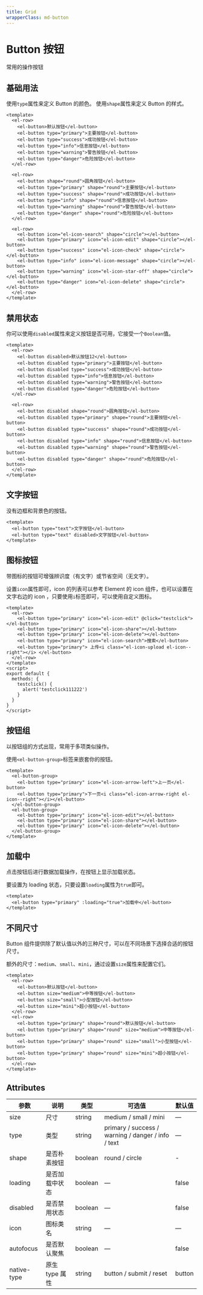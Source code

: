 ```yaml
---
title: Grid
wrapperClass: md-button
---
```


# Button 按钮

常用的操作按钮

## 基础用法

使用`type`属性来定义 Button 的颜色。 使用`shape`属性来定义 Button 的样式。

```vue
<template>
  <el-row>
    <el-button>默认按钮</el-button>
    <el-button type="primary">主要按钮</el-button>
    <el-button type="success">成功按钮</el-button>
    <el-button type="info">信息按钮</el-button>
    <el-button type="warning">警告按钮</el-button>
    <el-button type="danger">危险按钮</el-button>
  </el-row>

  <el-row>
    <el-button shape="round">圆角按钮</el-button>
    <el-button type="primary" shape="round">主要按钮</el-button>
    <el-button type="success" shape="round">成功按钮</el-button>
    <el-button type="info" shape="round">信息按钮</el-button>
    <el-button type="warning" shape="round">警告按钮</el-button>
    <el-button type="danger" shape="round">危险按钮</el-button>
  </el-row>

  <el-row>
    <el-button icon="el-icon-search" shape="circle"></el-button>
    <el-button type="primary" icon="el-icon-edit" shape="circle"></el-button>
    <el-button type="success" icon="el-icon-check" shape="circle"></el-button>
    <el-button type="info" icon="el-icon-message" shape="circle"></el-button>
    <el-button type="warning" icon="el-icon-star-off" shape="circle"></el-button>
    <el-button type="danger" icon="el-icon-delete" shape="circle"></el-button>
  </el-row>
</template>
```

## 禁用状态

你可以使用`disabled`属性来定义按钮是否可用，它接受一个`Boolean`值。

```vue
<template>
  <el-row>
    <el-button disabled>默认按钮12</el-button>
    <el-button disabled type="primary">主要按钮</el-button>
    <el-button disabled type="success">成功按钮</el-button>
    <el-button disabled type="info">信息按钮</el-button>
    <el-button disabled type="warning">警告按钮</el-button>
    <el-button disabled type="danger">危险按钮</el-button>
  </el-row>

  <el-row>
    <el-button disabled shape="round">圆角按钮</el-button>
    <el-button disabled type="primary" shape="round">主要按钮</el-button>
    <el-button disabled type="success" shape="round">成功按钮</el-button>
    <el-button disabled type="info" shape="round">信息按钮</el-button>
    <el-button disabled type="warning" shape="round">警告按钮</el-button>
    <el-button disabled type="danger" shape="round">危险按钮</el-button>
  </el-row>
</template>
```

## 文字按钮

没有边框和背景色的按钮。

```vue
<template>
  <el-button type="text">文字按钮</el-button>
  <el-button type="text" disabled>文字按钮</el-button>
</template>
```

## 图标按钮

带图标的按钮可增强辨识度（有文字）或节省空间（无文字）。

设置`icon`属性即可，icon 的列表可以参考 Element 的 icon 组件，也可以设置在文字右边的 icon ，只要使用`i`标签即可，可以使用自定义图标。

```vue
<template>
  <el-row>
    <el-button type="primary" icon="el-icon-edit" @click="testclick"></el-button>
    <el-button type="primary" icon="el-icon-share"></el-button>
    <el-button type="primary" icon="el-icon-delete"></el-button>
    <el-button type="primary" icon="el-icon-search">搜索</el-button>
    <el-button type="primary"> 上传<i class="el-icon-upload el-icon--right"></i> </el-button>
  </el-row>
</template>
<script>
export default {
  methods: {
    testclick() {
      alert('testclick111222')
    }
  }
}
</script>
```

## 按钮组

以按钮组的方式出现，常用于多项类似操作。

使用`<el-button-group>`标签来嵌套你的按钮。

```vue
<template>
  <el-button-group>
    <el-button type="primary" icon="el-icon-arrow-left">上一页</el-button>
    <el-button type="primary">下一页<i class="el-icon-arrow-right el-icon--right"></i></el-button>
  </el-button-group>
  <el-button-group>
    <el-button type="primary" icon="el-icon-edit"></el-button>
    <el-button type="primary" icon="el-icon-share"></el-button>
    <el-button type="primary" icon="el-icon-delete"></el-button>
  </el-button-group>
</template>
```

## 加载中

点击按钮后进行数据加载操作，在按钮上显示加载状态。

要设置为 loading 状态，只要设置`loading`属性为`true`即可。

```vue
<template>
  <el-button type="primary" :loading="true">加载中</el-button>
</template>
```

## 不同尺寸

Button 组件提供除了默认值以外的三种尺寸，可以在不同场景下选择合适的按钮尺寸。

额外的尺寸：`medium`、`small`、`mini`，通过设置`size`属性来配置它们。

```vue
<template>
  <el-row>
    <el-button>默认按钮</el-button>
    <el-button size="medium">中等按钮</el-button>
    <el-button size="small">小型按钮</el-button>
    <el-button size="mini">超小按钮</el-button>
  </el-row>
  <el-row>
    <el-button type="primary" shape="round">默认按钮</el-button>
    <el-button type="primary" shape="round" size="medium">中等按钮</el-button>
    <el-button type="primary" shape="round" size="small">小型按钮</el-button>
    <el-button type="primary" shape="round" size="mini">超小按钮</el-button>
  </el-row>
</template>
```

## Attributes

| 参数        | 说明           | 类型    | 可选值                                             | 默认值 |
| ----------- | -------------- | ------- | -------------------------------------------------- | ------ |
| size        | 尺寸           | string  | medium / small / mini                              | —      |
| type        | 类型           | string  | primary / success / warning / danger / info / text | —      |
| shape       | 是否朴素按钮   | boolean | round / circle                                     | -      |
| loading     | 是否加载中状态 | boolean | —                                                  | false  |
| disabled    | 是否禁用状态   | boolean | —                                                  | false  |
| icon        | 图标类名       | string  | —                                                  | —      |
| autofocus   | 是否默认聚焦   | boolean | —                                                  | false  |
| native-type | 原生 type 属性 | string  | button / submit / reset                            | button |
